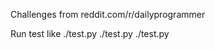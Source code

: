 Challenges from reddit.com/r/dailyprogrammer

Run test like
./test.py
./test.py <folder-regex>
./test.py <folder-regex> <sub-folder-regex>
